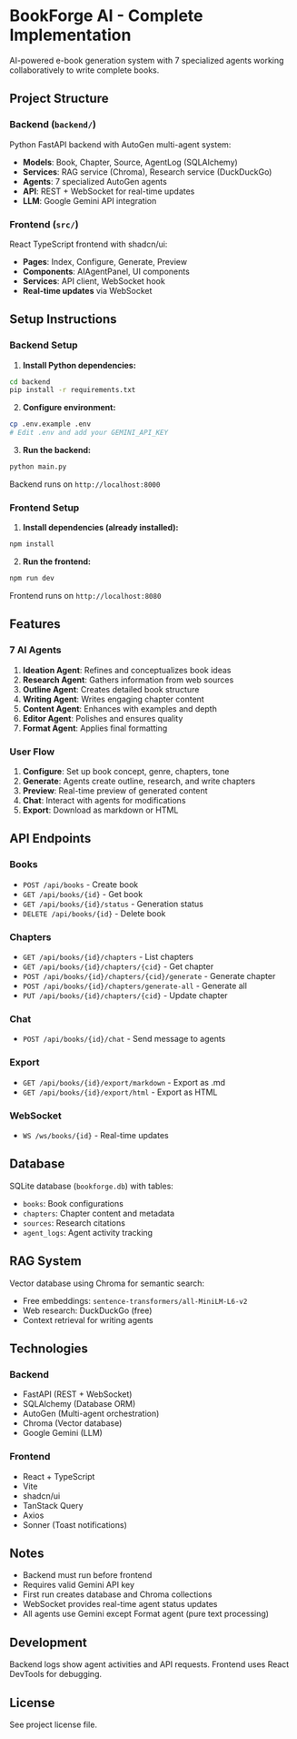 # BookForge AI - Complete Implementation

AI-powered e-book generation system with 7 specialized agents working collaboratively to write complete books.

## Project Structure

### Backend (`backend/`)
Python FastAPI backend with AutoGen multi-agent system:
- **Models**: Book, Chapter, Source, AgentLog (SQLAlchemy)
- **Services**: RAG service (Chroma), Research service (DuckDuckGo)
- **Agents**: 7 specialized AutoGen agents
- **API**: REST + WebSocket for real-time updates
- **LLM**: Google Gemini API integration

### Frontend (`src/`)
React TypeScript frontend with shadcn/ui:
- **Pages**: Index, Configure, Generate, Preview
- **Components**: AIAgentPanel, UI components
- **Services**: API client, WebSocket hook
- **Real-time updates** via WebSocket

## Setup Instructions

### Backend Setup

1. **Install Python dependencies:**
```bash
cd backend
pip install -r requirements.txt
```

2. **Configure environment:**
```bash
cp .env.example .env
# Edit .env and add your GEMINI_API_KEY
```

3. **Run the backend:**
```bash
python main.py
```

Backend runs on `http://localhost:8000`

### Frontend Setup

1. **Install dependencies (already installed):**
```bash
npm install
```

2. **Run the frontend:**
```bash
npm run dev
```

Frontend runs on `http://localhost:8080`

## Features

### 7 AI Agents

1. **Ideation Agent**: Refines and conceptualizes book ideas
2. **Research Agent**: Gathers information from web sources
3. **Outline Agent**: Creates detailed book structure
4. **Writing Agent**: Writes engaging chapter content
5. **Content Agent**: Enhances with examples and depth
6. **Editor Agent**: Polishes and ensures quality
7. **Format Agent**: Applies final formatting

### User Flow

1. **Configure**: Set up book concept, genre, chapters, tone
2. **Generate**: Agents create outline, research, and write chapters
3. **Preview**: Real-time preview of generated content
4. **Chat**: Interact with agents for modifications
5. **Export**: Download as markdown or HTML

## API Endpoints

### Books
- `POST /api/books` - Create book
- `GET /api/books/{id}` - Get book
- `GET /api/books/{id}/status` - Generation status
- `DELETE /api/books/{id}` - Delete book

### Chapters
- `GET /api/books/{id}/chapters` - List chapters
- `GET /api/books/{id}/chapters/{cid}` - Get chapter
- `POST /api/books/{id}/chapters/{cid}/generate` - Generate chapter
- `POST /api/books/{id}/chapters/generate-all` - Generate all
- `PUT /api/books/{id}/chapters/{cid}` - Update chapter

### Chat
- `POST /api/books/{id}/chat` - Send message to agents

### Export
- `GET /api/books/{id}/export/markdown` - Export as .md
- `GET /api/books/{id}/export/html` - Export as HTML

### WebSocket
- `WS /ws/books/{id}` - Real-time updates

## Database

SQLite database (`bookforge.db`) with tables:
- `books`: Book configurations
- `chapters`: Chapter content and metadata
- `sources`: Research citations
- `agent_logs`: Agent activity tracking

## RAG System

Vector database using Chroma for semantic search:
- Free embeddings: `sentence-transformers/all-MiniLM-L6-v2`
- Web research: DuckDuckGo (free)
- Context retrieval for writing agents

## Technologies

### Backend
- FastAPI (REST + WebSocket)
- SQLAlchemy (Database ORM)
- AutoGen (Multi-agent orchestration)
- Chroma (Vector database)
- Google Gemini (LLM)

### Frontend
- React + TypeScript
- Vite
- shadcn/ui
- TanStack Query
- Axios
- Sonner (Toast notifications)

## Notes

- Backend must run before frontend
- Requires valid Gemini API key
- First run creates database and Chroma collections
- WebSocket provides real-time agent status updates
- All agents use Gemini except Format agent (pure text processing)

## Development

Backend logs show agent activities and API requests.
Frontend uses React DevTools for debugging.

## License

See project license file.
